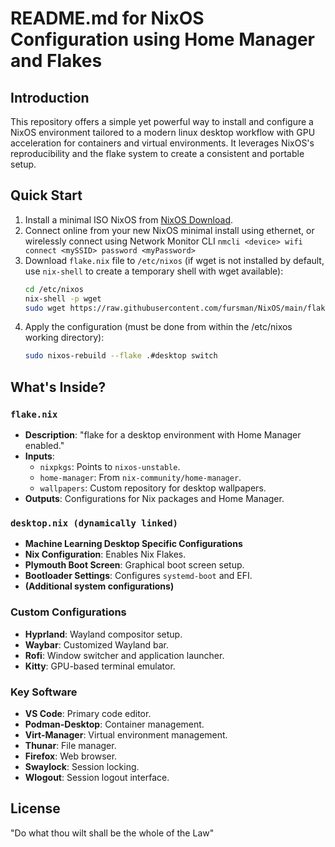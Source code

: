 
# README.md for NixOS Configuration using Home Manager and Flakes

## Introduction

This repository offers a simple yet powerful way to install and configure a NixOS environment tailored to a modern linux desktop workflow with GPU acceleration for containers and virtual environments. It leverages NixOS's reproducibility and the flake system to create a consistent and portable setup.

## Quick Start

1. Install a minimal ISO NixOS from [NixOS Download](https://nixos.org/download).
2. Connect online from your new NixOS minimal install using ethernet, or wirelessly connect using Network Monitor CLI `nmcli <device> wifi connect <mySSID> password <myPassword>`
3. Download `flake.nix` file to `/etc/nixos` (if wget is not installed by default, use `nix-shell` to create a temporary shell with wget available):
   ```bash
   cd /etc/nixos
   nix-shell -p wget
   sudo wget https://raw.githubusercontent.com/fursman/NixOS/main/flake.nix
   ```
4. Apply the configuration (must be done from within the /etc/nixos working directory):
   ```bash
   sudo nixos-rebuild --flake .#desktop switch
   ```

## What's Inside?

### `flake.nix`
- **Description**: "flake for a desktop environment with Home Manager enabled."
- **Inputs**: 
  - `nixpkgs`: Points to `nixos-unstable`.
  - `home-manager`: From `nix-community/home-manager`.
  - `wallpapers`: Custom repository for desktop wallpapers.
- **Outputs**: Configurations for Nix packages and Home Manager.

### `desktop.nix (dynamically linked)`
- **Machine Learning Desktop Specific Configurations**
- **Nix Configuration**: Enables Nix Flakes.
- **Plymouth Boot Screen**: Graphical boot screen setup.
- **Bootloader Settings**: Configures `systemd-boot` and EFI.
- **(Additional system configurations)**

### Custom Configurations
- **Hyprland**: Wayland compositor setup.
- **Waybar**: Customized Wayland bar.
- **Rofi**: Window switcher and application launcher.
- **Kitty**: GPU-based terminal emulator.

### Key Software
- **VS Code**: Primary code editor.
- **Podman-Desktop**: Container management.
- **Virt-Manager**: Virtual environment management.
- **Thunar**: File manager.
- **Firefox**: Web browser.
- **Swaylock**: Session locking.
- **Wlogout**: Session logout interface.

## License

"Do what thou wilt shall be the whole of the Law"
